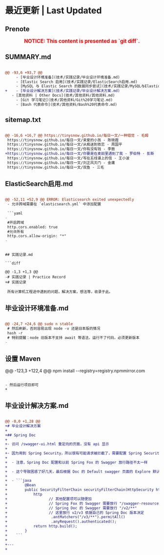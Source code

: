 # 最近更新 | Last Updated

## Prenote

<p style="font-size: larger; font-weight: bold; color: red; text-align: center;">NOTICE: This content is presented as `git diff`.</p>

## SUMMARY.md

```diff

@@ -93,6 +93,7 @@
     - [毕业设计环境准备](技术/实践记录/毕业设计环境准备.md)
     - [Elastic Search 启用](技术/实践记录/ElasticSearch启用.md)
     - [MySQL 与 Elastic Search 的数据同步尝试](技术/实践记录/MySQL与ElasticSearch的数据同步尝试.md)
+    - [毕业设计解决方案](技术/实践记录/毕业设计解决方案.md)
   - [其他资料 | Other Docs](技术/其他资料/其他资料.md)
     - [Git 学习笔记](技术/其他资料/Git%20学习笔记.md)
     - [Bash 代表命令](技术/其他资料/Bash%20代表命令.md)
```

## sitemap.txt

```diff

@@ -16,6 +16,7 @@ https://tinysnow.github.io/每日一文/一种错觉 - 毛姆
 https://tinysnow.github.io/每日一文/亲爱的小孩 - 陈晓霞
 https://tinysnow.github.io/每日一文/从痴迷到依恋 - 周国平
 https://tinysnow.github.io/每日一文/你有没有钱 - 李敖
+https://tinysnow.github.io/每日一文/你要是在麦田里遇到了我 - 罗伯特 · 彭斯
 https://tinysnow.github.io/每日一文/写在五线谱上的信 - 王小波
 https://tinysnow.github.io/每日一文/刘正风灭门 - 金庸
 https://tinysnow.github.io/每日一文/双鱼 - 三毛
```


## ElasticSearch启用.md

```diff

@@ -52,11 +52,9 @@ ERROR: Elasticsearch exited unexpectedly
 - 允许跨域需要在 `elasticsearch.yml` 中添加配置
 
 ```yaml
-
 #开启跨域
 http.cors.enabled: true
 #允许所有
 http.cors.allow-origin: "*"
-
 ```
 
```

## 实践记录.md

```diff

@@ -1,3 +1,3 @@
-# 实践记录 | Practice Record
+# 实践记录
 
 所有计算机工程途中遇到的问题，解决方案，想法等，收录于此。
```

## 毕业设计环境准备.md

```diff

@@ -24,7 +24,6 @@ sudo n stable
 # 然后刷新，否则容易出现 node -v 还是旧本版的情况
 hash -r
 # 特别提醒：node 旧版本不支持 await 等语法，运行不了代码，必须更新版本
-
 ```
 
 ## 设置 Maven

@@ -123,3 +122,4 @@ npm install --registry=registry.npmmirror.com
 ```
 
 - 然后运行项目即可
+
```

## 毕业设计解决方案.md

```diff

@@ -0,0 +1,28 @@
+# 毕业设计解决方案
+
+## Spring Doc
+
+- 访问 /swagger-ui.html 重定向的页面，没有 api 显示
+
+- 因为用到 Spring Security，所以很有可能请求被拦截了，需要配置 Spring Security 访问 Spring Doc 资源
+
+  - 注意，Spring Doc 配置和以前 Spring Fox 的 Swagger 放行路径不太一样
+
+  - 这个导致困惑了好几天，最后根据 Doc 的 Default swagger 页面的 Explore 默认项试出来了
+
+  - ```java
+        @Bean
+        public SecurityFilterChain securityFilterChain(HttpSecurity http) throws Exception {
+            http
+                	// 其他配置项可以随便加
+                	// Spring Fox 的 Swagger 需要放行 "/swagger-resources/**", "/swagger-ui/**"
+                	// Spring Doc 的 Swagger 需要放行 "/v2/**"
+                	// 这里放行 v2/v3 依据自己的 Spring Doc 版本决定
+                    .antMatchers("/v3/**").permitAll()
+                    .anyRequest().authenticated();
+            return http.build();
+        }
+    ```
+
+---
+
```
